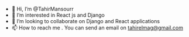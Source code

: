 - 👋 Hi, I’m @TahirMansourr
- 👀 I’m interested in React js and Django
- 💞️ I’m looking to collaborate on Django and React applications 
- 📫 How to reach me . You can send an email on tahirelmag@gmail.com

<!---
TahirMansourr/TahirMansourr is a ✨ special ✨ repository because its `README.md` (this file) appears on your GitHub profile.
You can click the Preview link to take a look at your changes.
--->
